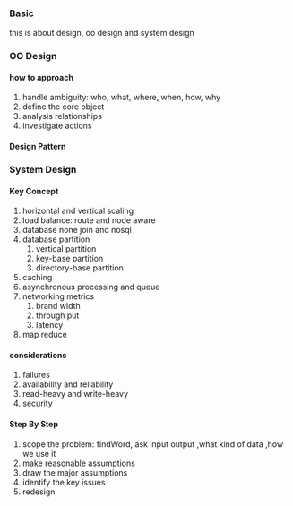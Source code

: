 ### Basic
this is about design, oo design and system design

### OO Design
#### how to approach
1. handle ambiguity: who, what, where, when, how, why
2. define the core object
3. analysis relationships
4. investigate actions

#### Design Pattern

### System Design
#### Key Concept
1. horizontal and vertical scaling
2. load balance: route and node aware
3. database none join and nosql
4. database partition
    1. vertical partition
    2. key-base partition
    3. directory-base partition
5. caching
6. asynchronous processing and queue
7. networking metrics
    1. brand width
    2. through put
    3. latency
8. map reduce

#### considerations
1. failures
2. availability and reliability
3. read-heavy and write-heavy
4. security

#### Step By Step
1. scope the problem: findWord, ask input output ,what kind of data ,how we use it
2. make reasonable assumptions
3. draw the major assumptions
4. identify the key issues
5. redesign 




